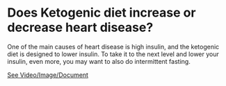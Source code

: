 # Does Ketogenic diet increase or decrease heart disease?

One of the main causes of heart disease is high insulin, and the ketogenic diet is designed to lower insulin. To take it to the next level and lower your insulin, even more, you may want to also do intermittent fasting.

 [See Video/Image/Document](https://hls-player.drberg.com/asset?path=migrated-assets/keto-and-heart-disease-drberg-answers-does-ketogenic-diet-increase-or-decrease-heart-health)